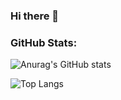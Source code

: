 
### Hi there 👋
### GitHub Stats:
![Anurag's GitHub stats](https://github-readme-stats.vercel.app/api?username=thiagokevin&show_icons=true&theme=outrun)


![Top Langs](https://github-readme-stats.vercel.app/api/top-langs/?username=thiagokevin&hide_progress=true&theme=outrun)


<!--
**thiagokevin/thiagokevin** is a ✨ _special_ ✨ repository because its `README.md` (this file) appears on your GitHub profile.
.........................
[![Top Langs](https://github-readme-stats.vercel.app/api/top-langs/?username=thiagokevin&layout=pie)](https://github.com/thiagokevin/github-readme-stats)

![Top Langs](https://github-readme-stats.vercel.app/api/top-langs/?username=anuraghazra&hide_progress=true)

[![Top Langs](https://github-readme-stats.vercel.app/api/top-langs/?username=thiagokevin&layout=donut)](https://github.com/thiagokevin/github-readme-stats)

![Top Langs](https://github-readme-stats.vercel.app/api/top-langs/?username=thiagokevin&layout=compact)
.........................
[![Top Langs](https://github-readme-stats.vercel.app/api/top-langs/?username=thiagokevin)](https://github.com/thiagokevin/github-readme-stats)

![Top Langs](https://github-readme-stats.vercel.app/api/top-langs/?username=thiagokevin&langs_count=8&theme=outrun)
anuraghazra
-->
<!--
[![Anurag's GitHub stats](https://github-readme-stats.vercel.app/api?username=thiagokevin&showicons=true&theme=cobalt)](https://github.com/thiagokevin/github-readme-stats)

<picture>
  <source
    srcset="https://github-readme-stats.vercel.app/api?username=thiagokevin&show_icons=true&theme=cobalt"
    media="(prefers-color-scheme: dark)"
  />
  <source
    srcset="https://github-readme-stats.vercel.app/api?username=thiagokevin&show_icons=true"
    media="(prefers-color-scheme: light), (prefers-color-scheme: no-preference)"
  />
  <img src="https://github-readme-stats.vercel.app/api?username=thiagokevin&show_icons=true" />
</picture>
-->
